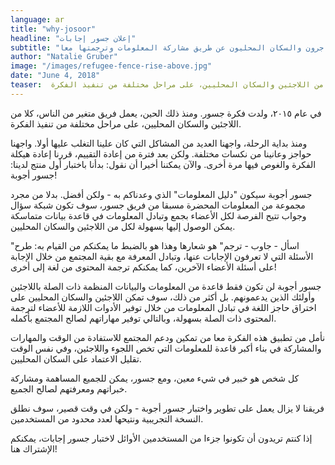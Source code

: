 ```yaml
---
language: ar
title: "why-josoor"
headline: "إعلان جسور إجابات"
subtitle: "المكان الذي يتحد فيه المهاجرون والسكان المحليون عن طريق مشاركة المعلومات وترجمتها معا"
author: "Natalie Gruber"
image: "/images/refugee-fence-rise-above.jpg"
date: "June 4, 2018"
teaser:  في عام ٢٠١٥، ولدت فكرة جسور. ومنذ ذلك الحين، يعمل فريق متغير من الناس، كلا من اللاجئين والسكان المحليين، على مراحل مختلفة من تنفيذ الفكرة.
---
```


في عام ٢٠١٥، ولدت فكرة جسور. ومنذ ذلك الحين، يعمل فريق متغير من الناس، كلا من اللاجئين والسكان المحليين، على مراحل مختلفة من تنفيذ الفكرة.

ومنذ بداية الرحلة، واجهنا العديد من المشاكل التي كان علينا التغلب عليها أولا. واجهنا حواجز وعانينا من نكسات مختلفة. ولكن بعد فترة من إعادة التقييم، قررنا إعادة هيكلة الفكرة والغوص فيها مرة أخرى. والآن يمكننا أخيرا أن نقول: بدأنا باختبار أول منتج لدينا: جسور أجوبة!
 
جسور أجوبة سيكون "دليل المعلومات" الذي وعدناكم به - ولكن أفضل. بدلا من مجرد مجموعة من المعلومات المحضرة مسبقا من فريق جسور، سوف تكون شبكة سؤال وجواب تتيح الفرصة لكل الأعضاء  بجمع وتبادل المعلومات في قاعدة بيانات متماسكة يمكن الوصول إليها بسهولة لكل من اللاجئين والسكان المحليين.

"اسأل - جاوب - ترجم" هو شعارها وهذا هو بالضبط ما يمكنكم من القيام به: طرح الأسئلة التي لا تعرفون الإجابات عنها، وتبادل المعرفة مع بقية المجتمع من خلال الإجابة على أسئلة الأعضاء الآخرين، كما يمكنكم ترجمة المحتوى من لغة إلى أخرى! 

جسور أجوبة لن تكون فقط قاعدة من المعلومات والبيانات المنظمة  ذات الصلة باللاجئين وأولئك الذين يدعمونهم. بل أكثر من ذلك، سوف تمكن اللاجئين والسكان المحليين على اختراق حاجز اللغة في تبادل المعلومات من خلال توفير الأدوات اللازمة للأعضاء لترجمة المحتوى ذات الصلة بسهولة، وبالتالي توفير مهاراتهم لصالح المجتمع بأكمله.
 
 نأمل من تطبيق هذه الفكرة معا من تمكين ودعم المجتمع للاستفادة من الوقت والمهارات والمشاركة في بناء أكبر قاعدة للمعلومات التي تخص اللجوء واللاجئين، وفي نفس الوقت تقليل الاعتماد على السكان المحليين.

كل شخص هو خبير في شيء معين، ومع جسور، يمكن للجميع المساهمة ومشاركة خبراتهم ومعرفتهم لصالح الجميع. 

فريقنا لا يزال يعمل على تطوير واختبار جسور أجوبة - ولكن في وقت قصير، سوف نطلق النسخة التجريبية ونتيحها لعدد محدود من المستخدمين.

إذا كنتم تريدون أن تكونوا جزءا من المستخدمين الأوائل لاختبار جسور إجابات،  يمكنكم الإشتراك هنا!
